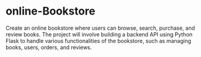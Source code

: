 # online-Bookstore
Create an online bookstore where users can browse, search, purchase, and review books. The project will involve building a backend API using Python Flask to handle various functionalities of the bookstore, such as managing books, users, orders, and reviews.

